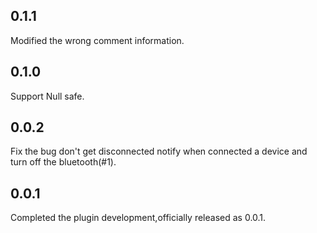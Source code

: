 ## 0.1.1
Modified the wrong comment information.

## 0.1.0
Support Null safe.

## 0.0.2
Fix the bug don't get disconnected notify when connected a device and turn off the bluetooth(#1).

## 0.0.1
Completed the plugin development,officially released as 0.0.1.

